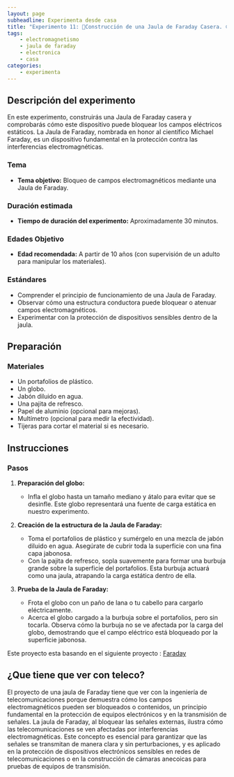 ```yaml
---
layout: page
subheadline: Experimenta desde casa
title: "Experimento 11: 🫧Construcción de una Jaula de Faraday Casera. 🟡"
tags:
    - electromagnetismo
    - jaula de faraday
    - electronica 
    - casa
categories:
    - experimenta
---
```


## Descripción del experimento

En este experimento, construirás una Jaula de Faraday casera y comprobarás cómo este dispositivo puede bloquear los campos eléctricos estáticos. La Jaula de Faraday, nombrada en honor al científico Michael Faraday, es un dispositivo fundamental en la protección contra las interferencias electromagnéticas.

### Tema

- **Tema objetivo:** Bloqueo de campos electromagnéticos mediante una Jaula de Faraday.

### Duración estimada

- **Tiempo de duración del experimento:** Aproximadamente 30 minutos.

### Edades Objetivo

- **Edad recomendada:** A partir de 10 años (con supervisión de un adulto para manipular los materiales).

### Estándares

- Comprender el principio de funcionamiento de una Jaula de Faraday.
- Observar cómo una estructura conductora puede bloquear o atenuar campos electromagnéticos.
- Experimentar con la protección de dispositivos sensibles dentro de la jaula.

## Preparación

### Materiales

- Un portafolios de plástico.
- Un globo.
- Jabón diluido en agua.
- Una pajita de refresco.
- Papel de aluminio (opcional para mejoras).
- Multímetro (opcional para medir la efectividad).
- Tijeras para cortar el material si es necesario.

## Instrucciones

### Pasos

1. **Preparación del globo:**
   - Infla el globo hasta un tamaño mediano y átalo para evitar que se desinfle. Este globo representará una fuente de carga estática en nuestro experimento.

2. **Creación de la estructura de la Jaula de Faraday:**
   - Toma el portafolios de plástico y sumérgelo en una mezcla de jabón diluido en agua. Asegúrate de cubrir toda la superficie con una fina capa jabonosa.
   - Con la pajita de refresco, sopla suavemente para formar una burbuja grande sobre la superficie del portafolios. Esta burbuja actuará como una jaula, atrapando la carga estática dentro de ella.

3. **Prueba de la Jaula de Faraday:**
   - Frota el globo con un paño de lana o tu cabello para cargarlo eléctricamente.
   - Acerca el globo cargado a la burbuja sobre el portafolios, pero sin tocarla. Observa cómo la burbuja no se ve afectada por la carga del globo, demostrando que el campo eléctrico está bloqueado por la superficie jabonosa.


Este proyecto esta basando en el siguiente proyecto : [Faraday](https://www.fundacionendesa.org/es/educacion/endesa-educa/blog/la-jaula-de-faraday)

## ¿Que tiene que ver con teleco?

El proyecto de una jaula de Faraday tiene que ver con la ingeniería de telecomunicaciones porque demuestra cómo los campos electromagnéticos pueden ser bloqueados o contenidos, un principio fundamental en la protección de equipos electrónicos y en la transmisión de señales. La jaula de Faraday, al bloquear las señales externas, ilustra cómo las telecomunicaciones se ven afectadas por interferencias electromagnéticas. Este concepto es esencial para garantizar que las señales se transmitan de manera clara y sin perturbaciones, y es aplicado en la protección de dispositivos electrónicos sensibles en redes de telecomunicaciones o en la construcción de cámaras anecoicas para pruebas de equipos de transmisión.